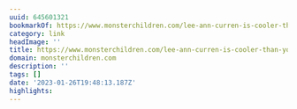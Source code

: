 ```yaml
---
uuid: 645601321
bookmarkOf: https://www.monsterchildren.com/lee-ann-curren-is-cooler-than-you/
category: link
headImage: ''
title: https://www.monsterchildren.com/lee-ann-curren-is-cooler-than-you/
domain: monsterchildren.com
description: ''
tags: []
date: '2023-01-26T19:48:13.187Z'
highlights: 
---
```




